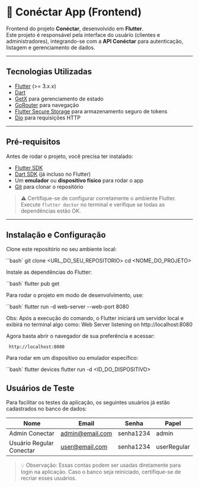 # 📱 Conéctar App (Frontend)

Frontend do projeto **Conéctar**, desenvolvido em **Flutter**.  
Este projeto é responsável pela interface do usuário (clientes e administradores), integrando-se com a **API Conéctar** para autenticação, listagem e gerenciamento de dados.

---

## Tecnologias Utilizadas

- [Flutter](https://flutter.dev/) (>= 3.x.x)
- [Dart](https://dart.dev/)
- [GetX](https://pub.dev/packages/get) para gerenciamento de estado
- [GoRouter](https://pub.dev/packages/go_router) para navegação
- [Flutter Secure Storage](https://pub.dev/packages/flutter_secure_storage) para armazenamento seguro de tokens
- [Dio](https://pub.dev/packages/dio) para requisições HTTP

---

## Pré-requisitos

Antes de rodar o projeto, você precisa ter instalado:

- [Flutter SDK](https://docs.flutter.dev/get-started/install)
- [Dart SDK](https://dart.dev/get-dart) (já incluso no Flutter)
- Um **emulador** ou **dispositivo físico** para rodar o app
- [Git](https://git-scm.com/) para clonar o repositório

> ⚠️ Certifique-se de configurar corretamente o ambiente Flutter.  
> Execute `flutter doctor` no terminal e verifique se todas as dependências estão OK.

---

## Instalação e Configuração

Clone este repositório no seu ambiente local:

``bash`
git clone <URL_DO_SEU_REPOSITORIO>
cd <NOME_DO_PROJETO>

Instale as dependências do Flutter:

``bash`
flutter pub get

Para rodar o projeto em modo de desenvolvimento, use:

``bash`
flutter run -d web-server --web-port 8080

Obs:
Após a execução do comando, o Flutter iniciará um servidor local e exibirá no terminal algo como:
Web Server listening on http://localhost:8080

Agora basta abrir o navegador de sua preferência e acessar:

     http://localhost:8080

Para rodar em um dispositivo ou emulador específico:

``bash`
flutter devices
flutter run -d <ID_DO_DISPOSITIVO>

## Usuários de Teste

Para facilitar os testes da aplicação, os seguintes usuários já estão cadastrados no banco de dados:

| Nome                     | Email           | Senha     | Papel       |
| ------------------------ | --------------- | --------- | ----------- |
| Admin Conectar           | admin@email.com | senha1234 | admin       |
| Usuário Regular Conectar | user@email.com  | senha1234 | userRegular |

> 💡 Observação: Essas contas podem ser usadas diretamente para login na aplicação. Caso o banco seja reiniciado, certifique-se de recriar esses usuários.
